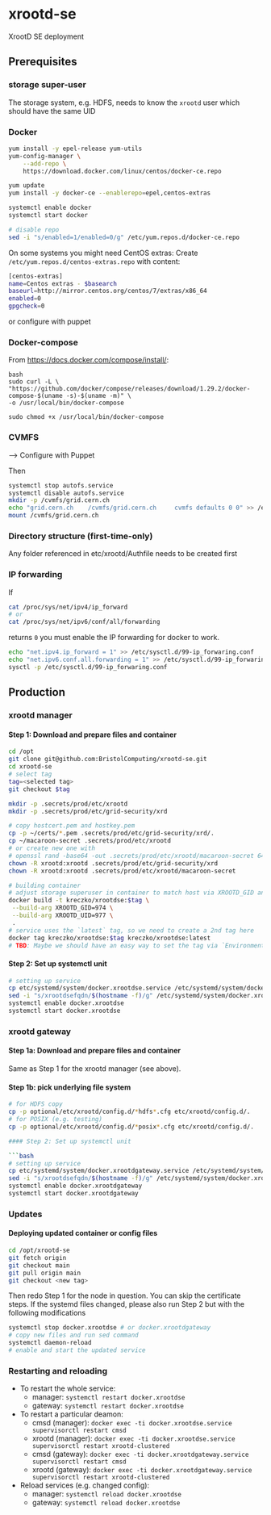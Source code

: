 # xrootd-se
XrootD SE deployment


## Prerequisites

### storage super-user

The storage system, e.g. HDFS, needs to know the `xrootd` user which should have the same UID

### Docker

```bash
yum install -y epel-release yum-utils
yum-config-manager \
    --add-repo \
    https://download.docker.com/linux/centos/docker-ce.repo

yum update
yum install -y docker-ce --enablerepo=epel,centos-extras

systemctl enable docker
systemctl start docker

# disable repo
sed -i "s/enabled=1/enabled=0/g" /etc/yum.repos.d/docker-ce.repo
```

On some systems you might need CentOS extras:
Create `/etc/yum.repos.d/centos-extras.repo` with content:
```bash
[centos-extras]
name=Centos extras - $basearch
baseurl=http://mirror.centos.org/centos/7/extras/x86_64
enabled=0
gpgcheck=0
```

or configure with puppet

### Docker-compose

From https://docs.docker.com/compose/install/:

```
bash
sudo curl -L \
"https://github.com/docker/compose/releases/download/1.29.2/docker-compose-$(uname -s)-$(uname -m)" \
-o /usr/local/bin/docker-compose

sudo chmod +x /usr/local/bin/docker-compose
```
### CVMFS

--> Configure with Puppet

Then

```bash
systemctl stop autofs.service
systemctl disable autofs.service
mkdir -p /cvmfs/grid.cern.ch
echo "grid.cern.ch    /cvmfs/grid.cern.ch     cvmfs defaults 0 0" >> /etc/fstab
mount /cvmfs/grid.cern.ch
```

### Directory structure (first-time-only)

Any folder referenced in etc/xrootd/Authfile needs to be created first

### IP forwarding

If 
```bash
cat /proc/sys/net/ipv4/ip_forward
# or 
cat /proc/sys/net/ipv6/conf/all/forwarding
```
returns `0` you must enable the IP forwarding for docker to work.


```bash
echo "net.ipv4.ip_forward = 1" >> /etc/sysctl.d/99-ip_forwaring.conf
echo "net.ipv6.conf.all.forwarding = 1" >> /etc/sysctl.d/99-ip_forwaring.conf
sysctl -p /etc/sysctl.d/99-ip_forwaring.conf
```
## Production

### xrootd manager

#### Step 1: Download and prepare files and container

```bash
cd /opt
git clone git@github.com:BristolComputing/xrootd-se.git
cd xrootd-se
# select tag
tag=<selected tag>
git checkout $tag

mkdir -p .secrets/prod/etc/xrootd
mkdir -p .secrets/prod/etc/grid-security/xrd

# copy hostcert.pem and hostkey.pem
cp -p ~/certs/*.pem .secrets/prod/etc/grid-security/xrd/.
cp ~/macaroon-secret .secrets/prod/etc/xrootd
# or create new one with
# openssl rand -base64 -out .secrets/prod/etc/xrootd/macaroon-secret 64
chown -R xrootd:xrootd .secrets/prod/etc/grid-security/xrd
chown -R xrootd:xrootd .secrets/prod/etc/xrootd/macaroon-secret

# building container
# adjust storage superuser in container to match host via XROOTD_GID and XROOTD_UID:
docker build -t kreczko/xrootdse:$tag \
 --build-arg XROOTD_GID=974 \
 --build-arg XROOTD_UID=977 \
 .
# service uses the `latest` tag, so we need to create a 2nd tag here
docker tag kreczko/xrootdse:$tag kreczko/xrootdse:latest
# TBD: Maybe we should have an easy way to set the tag via `Environment` in the systemctl unit
```

#### Step 2: Set up systemctl unit

```bash
# setting up service
cp etc/systemd/system/docker.xrootdse.service /etc/systemd/system/docker.xrootdse.service
sed -i "s/xrootdsefqdn/$(hostname -f)/g" /etc/systemd/system/docker.xrootdse.service
systemctl enable docker.xrootdse
systemctl start docker.xrootdse
```

### xrootd gateway

#### Step 1a: Download and prepare files and container

Same as Step 1 for the xrootd manager (see above).

#### Step 1b: pick underlying file system

```bash
# for HDFS copy
cp -p optional/etc/xrootd/config.d/*hdfs*.cfg etc/xrootd/config.d/.
# for POSIX (e.g. testing)
cp -p optional/etc/xrootd/config.d/*posix*.cfg etc/xrootd/config.d/.

#### Step 2: Set up systemctl unit

```bash
# setting up service
cp etc/systemd/system/docker.xrootdgateway.service /etc/systemd/system/.
sed -i "s/xrootdsefqdn/$(hostname -f)/g" /etc/systemd/system/docker.xrootdgateway.service
systemctl enable docker.xrootdgateway
systemctl start docker.xrootdgateway
```

### Updates

#### Deploying updated container or config files

```bash
cd /opt/xrootd-se
git fetch origin
git checkout main
git pull origin main
git checkout <new tag>
```
Then redo Step 1 for the node in question. You can skip the certificate steps.
If the systemd files changed, please also run Step 2 but with the following modifications
```bash
systemctl stop docker.xrootdse # or docker.xrootdgateway
# copy new files and run sed command
systemctl daemon-reload
# enable and start the updated service
```


### Restarting and reloading

- To restart the whole service:
  - manager: `systemctl restart docker.xrootdse`
  - gateway: `systemctl restart docker.xrootdse`
- To restart a particular deamon:
  - cmsd (manager): `docker exec -ti docker.xrootdse.service supervisorctl restart cmsd`
  - xrootd (manager): `docker exec -ti docker.xrootdse.service supervisorctl restart xrootd-clustered`
  - cmsd (gateway): `docker exec -ti docker.xrootdgateway.service supervisorctl restart cmsd`
  - xrootd (gateway): `docker exec -ti docker.xrootdgateway.service supervisorctl restart xrootd-clustered`
- Reload services (e.g. changed config):
  - manager: `systemctl reload docker.xrootdse`
  - gateway: `systemctl reload docker.xrootdse`
